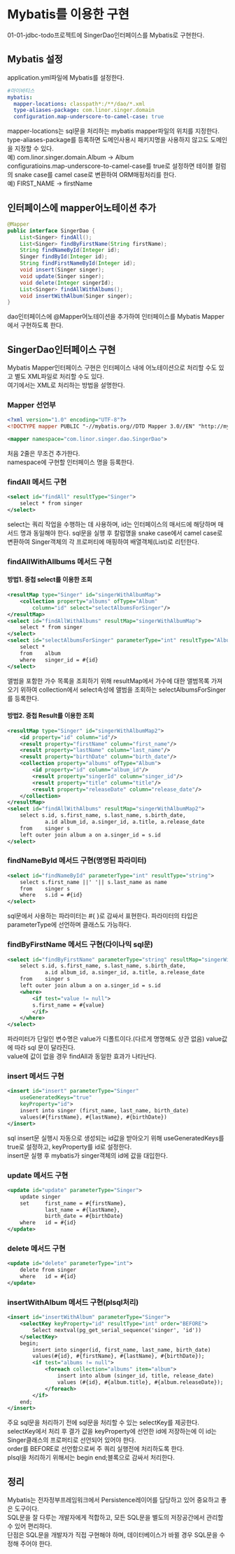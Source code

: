 # Mybatis를 이용한 구현
01-01-jdbc-todo프로젝트에 SingerDao인터페이스를 Mybatis로 구현한다.  
## Mybatis 설정
application.yml파일에 Mybatis를 설정한다.
```yml
#마이바티스
mybatis:
  mapper-locations: classpath*:/**/dao/*.xml
  type-aliases-package: com.linor.singer.domain
  configuration.map-underscore-to-camel-case: true
```
mapper-locations는 sql문을 처리하는 mybatis mapper파일의 위치를 지정한다.
type-aliases-package를 등록하면 도메인사용시 패키지명을 사용하지 않고도 도메인을 지정할 수 있다.  
예) com.linor.singer.domain.Album -> Album  
configuratioins.map-underscore-to-camel-case를 true로 설정하면 테이블 컬럼의 snake case를 camel case로 변환하여 
ORM매핑처리를 한다.  
예) FIRST_NAME -> firstName

## 인터페이스에 mapper어노테이션 추가
```java
@Mapper
public interface SingerDao {
    List<Singer> findAll();
    List<Singer> findByFirstName(String firstName);
    String findNameById(Integer id);
    Singer findById(Integer id);
    String findFirstNameById(Integer id);
    void insert(Singer singer);
    void update(Singer singer);
    void delete(Integer singerId);
    List<Singer> findAllWithAlbums();
    void insertWithAlbum(Singer singer);
}
```
dao인터페이스에 @Mapper어노테이션을 추가하여 인터페이스를 Mybatis Mapper에서 구현하도록 한다.

## SingerDao인터페이스 구현
Mybatis Mapper인터페이스 구현은 인터페이스 내에 어노테이션으로 처리할 수도 있고 별도 XML파일로 처리할 수도 있다.  
여기에서는 XML로 처리하는 방법을 설명한다.  

### Mapper 선언부
```xml
<?xml version="1.0" encoding="UTF-8"?>
<!DOCTYPE mapper PUBLIC "-//mybatis.org//DTD Mapper 3.0//EN" "http://mybatis.org/dtd/mybatis-3-mapper.dtd">

<mapper namespace="com.linor.singer.dao.SingerDao">
```
처음 2줄은 무조건 추가한다.  
namespace에 구현할 인터페이스 명을 등록한다.

### findAll 메서드 구현
```xml
<select id="findAll" resultType="Singer">
    select * from singer
</select>
```
select는 쿼리 작업을 수행하는 데 사용하며, id는 인터페이스의 매서드에 해당하며 매서드 명과 동일해야 한다.
sql문을 실행 후 칼럼명을 snake case에서 camel case로 변환하여 Singer객체의 각 프로퍼티에 매핑하여 배열객체(List<Singer>)로 리턴한다.

### findAllWithAllbums 메서드 구현
#### 방법1. 중첩 select를 이용한 조회
```xml
<resultMap type="Singer" id="singerWithAlbumMap">
    <collection property="albums" ofType="Album"
        column="id" select="selectAlbumsForSinger"/>
</resultMap>
<select id="findAllWithAlbums" resultMap="singerWithAlbumMap">
    select * from singer
</select>
<select id="selectAlbumsForSinger" parameterType="int" resultType="Album">
    select *
    from    album
    where   singer_id = #{id}
</select>
```
앨범을 포함한 가수 목록을 조회하기 위해 resultMap에서 가수에 대한 앨범목록 가져오기 위하여 
collection에서 select속성에 앨범을 조회하는 selectAlbumsForSinger를 등록한다.

#### 방법2. 중첩 Result를 이용한 조회
```xml
<resultMap type="Singer" id="singerWithAlbumMap2">
    <id property="id" column="id"/>
    <result property="firstName" column="first_name"/>
    <result property="lastName" column="last_name"/>
    <result property="birthDate" column="birth_date"/>
    <collection property="albums" ofType="Album">
        <id property="id" column="album_id"/>
        <result property="singerId" column="singer_id"/>
        <result property="title" column="title"/>
        <result property="releaseDate" column="release_date"/>
    </collection>
</resultMap>
<select id="findAllWithAlbums" resultMap="singerWithAlbumMap2">
    select s.id, s.first_name, s.last_name, s.birth_date,
            a.id album_id, a.singer_id, a.title, a.release_date
    from    singer s
    left outer join album a on a.singer_id = s.id
</select>
```

### findNameById 메서드 구현(명명된 파라미터)
```xml
<select id="findNameById" parameterType="int" resultType="string">
    select s.first_name ||' '|| s.last_name as name
    from    singer s
    where   s.id = #{id}
</select>
```
sql문에서 사용하는 파라미터는 #{ }로 감싸서 표현한다. 파라미터의 타입은 parameterType에 선언하며 클래스도 가능하다.

### findByFirstName 메서드 구현(다이나믹 sql문)
```xml
<select id="findByFirstName" parameterType="string" resultMap="singerWithAlbumMap2">
    select s.id, s.first_name, s.last_name, s.birth_date,
            a.id album_id, a.singer_id, a.title, a.release_date
    from    singer s
    left outer join album a on a.singer_id = s.id
    <where>
        <if test="value != null">
        s.first_name = #{value}
        </if>
    </where>
</select>
```
파라미터가 단일인 변수명은 value가 디폴트이다.(다르게 명명해도 상관 없음) value값에 따라 sql 문이 달라진다.  
value에 값이 없을 경우 findAll과 동일한 효과가 나타난다.

### insert 메서드 구현
```xml
<insert id="insert" parameterType="Singer"
    useGeneratedKeys="true"
    keyProperty="id">
    insert into singer (first_name, last_name, birth_date)
    values(#{firstName}, #{lastName}, #{birthDate})
</insert>
```
sql insert문 실행시 자동으로 생성되는 id값을 받아오기 위해 useGeneratedKeys를 true로 설정하고, keyProperty를 id로 설정한다.  
insert문 실행 후 mybatis가 singer객체의 id에 값을 대입한다. 

### update 메서드 구현
```xml
<update id="update" parameterType="Singer">
    update singer
    set     first_name = #{firstName},
            last_name = #{lastName},
            birth_date = #{birthDate}
    where   id = #{id}
</update>
```

### delete 메서드 구현
```xml
<update id="delete" parameterType="int">
    delete from singer
    where   id = #{id}
</update>
```

### insertWithAlbum 메서드 구현(plsql처리)
```xml
<insert id="insertWithAlbum" parameterType="Singer">
    <selectKey keyProperty="id" resultType="int" order="BEFORE">
        Select nextval(pg_get_serial_sequence('singer', 'id'))
    </selectKey>
    begin;
        insert into singer(id, first_name, last_name, birth_date)
        values(#{id}, #{firstName}, #{lastName}, #{birthDate});
        <if test="albums != null">
            <foreach collection="albums" item="album">
                insert into album (singer_id, title, release_date)
                values (#{id}, #{album.title}, #{album.releaseDate});
            </foreach>
        </if>
    end;
</insert>
```
주요 sql문을 처리하기 전에 sql문을 처리할 수 있는 selectKey를 제공한다.  
selectKey에서 처리 후 결가 값을 keyProperty에 선언한 id에 저장하는에 이 id는 Singer클래스의 프로퍼티로 선언되어 있어야 한다.  
order를 BEFORE로 선언함으로써 주 쿼리 실행전에 처리하도록 한다.  
plsql을 처리하기 위해서는 begin end;블록으로 감싸서 처리한다.  

## 정리
Mybatis는 전자정부프레임워크에서 Persistence레이어를 담당하고 있어 중요하고 좋은 도구이다.  
SQL문을 잘 다루는 개발자에게 적합하고, 모든 SQL문을 별도의 저장공간에서 관리할 수 있어 편리하다.  
단점은 SQL문을 개발자가 직접 구현해야 하며, 데이터베이스가 바뀔 경우 SQL문을 수정해 주어야 한다.

 